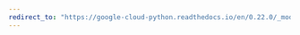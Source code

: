 ```yaml
---
redirect_to: "https://google-cloud-python.readthedocs.io/en/0.22.0/_modules/google/cloud/speech/sample.html"
---
```

